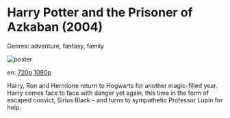 # Harry Potter and the Prisoner of Azkaban (2004)

Genres: adventure, fantasy, family

![poster](http://image.tmdb.org/t/p/w500/jUFjMoLh8T2CWzHUSjKCojI5SHu.jpg)

en:
  [720p](magnet:?xt=urn:btih:C0F96FE1D7F1CC6C33DC3233615B1EFB76DC4B70&tr=udp://glotorrents.pw:6969/announce&tr=udp://tracker.opentrackr.org:1337/announce&tr=udp://torrent.gresille.org:80/announce&tr=udp://tracker.openbittorrent.com:80&tr=udp://tracker.coppersurfer.tk:6969&tr=udp://tracker.leechers-paradise.org:6969&tr=udp://p4p.arenabg.ch:1337&tr=udp://tracker.internetwarriors.net:1337)
  [1080p](magnet:?xt=urn:btih:D56E0047693475C7809D22577419B3506A1A10CF&tr=udp://glotorrents.pw:6969/announce&tr=udp://tracker.opentrackr.org:1337/announce&tr=udp://torrent.gresille.org:80/announce&tr=udp://tracker.openbittorrent.com:80&tr=udp://tracker.coppersurfer.tk:6969&tr=udp://tracker.leechers-paradise.org:6969&tr=udp://p4p.arenabg.ch:1337&tr=udp://tracker.internetwarriors.net:1337)
  


Harry, Ron and Hermione return to Hogwarts for another magic-filled year. Harry comes face to face with danger yet again, this time in the form of escaped convict, Sirius Black – and turns to sympathetic Professor Lupin for help.